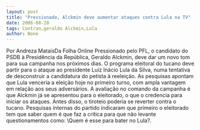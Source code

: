```yaml
---
layout: post
title: "Pressionado, Alckmin deve aumentar ataques contra Lula na TV"
date: 2006-08-28
tags: Contran,geraldo Alckmin,Lula
author: None
---
```

Por Andreza MataisDa Folha Online 
Pressionado pelo PFL, o candidato do PSDB à Presidência da República, Geraldo Alckmin, deve dar um novo tom para sua campanha nos próximos dias. O programa eleitoral do tucano deve partir para o ataque ao presidente Luiz Inácio Lula da Silva, numa tentativa de desconstruir a candidatura do petista à reeleição. 
As pesquisas apontam que Lula venceria a eleição hoje no primeiro turno, com ampla vantagem em relação aos seus adversários. 
A avaliação no comando da campanha é que Alckmin já se apresentou para o eleitorado, o que o credencia para iniciar os ataques. Antes disso, o tiroteio poderia se reverter contra o tucano. 
Pesquisas internas do partido indicaram que primeiro o eleitorado tem que saber quem é que faz a critica para que não levante questionamentos como: \Quem é esse para bater no Lula?\. 